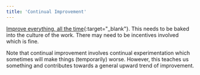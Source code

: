```yaml
---
title: 'Continual Improvement'
---
```


[Improve everything, all the time](https://en.wikipedia.org/wiki/Continual_improvement_process){:target="_blank"}. This needs to be baked into the culture of the work. There may need to be incentives involved which is fine.

Note that continual improvement involves continual experimentation which sometimes will make things (temporarily) worse. However, this teaches us something and contributes towards a general upward trend of improvement.
